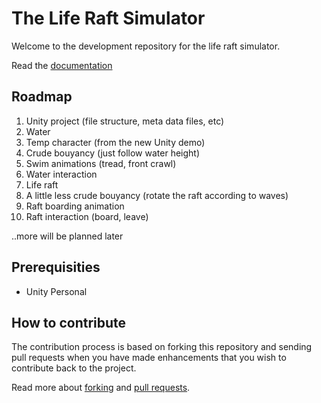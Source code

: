 The Life Raft Simulator
=================================
Welcome to the development repository for the life raft simulator.

Read the [documentation](DOCUMENTATION.md)

Roadmap
---------------------------------
1. Unity project (file structure, meta data files, etc)
2. Water
3. Temp character (from the new Unity demo)
4. Crude bouyancy (just follow water height)
5. Swim animations (tread, front crawl)
6. Water interaction
6. Life raft
7. A little less crude bouyancy (rotate the raft according to waves)
8. Raft boarding animation
9. Raft interaction (board, leave)

..more will be planned later

Prerequisities
---------------------------------

* Unity Personal

How to contribute
---------------------------------

The contribution process is based on forking this repository and sending pull requests when you have made enhancements that you wish to contribute back to the project.

Read more about [forking](https://help.github.com/articles/fork-a-repo/) and [pull requests](https://help.github.com/articles/using-pull-requests/).


